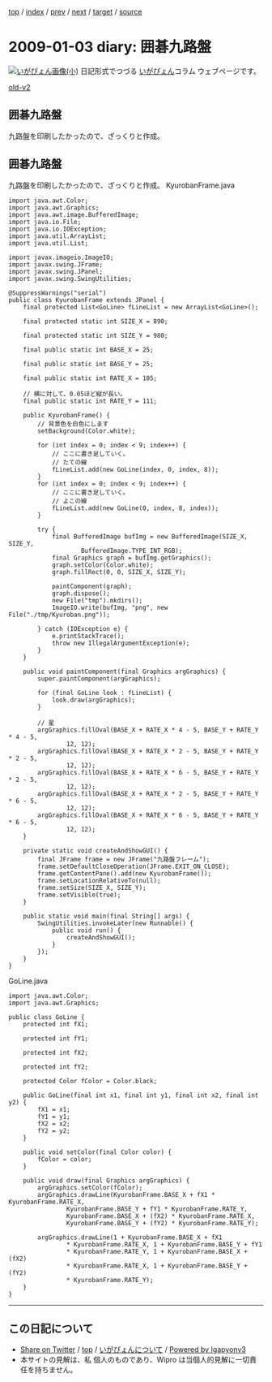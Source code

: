 [top](../index.html) 
 / [index](index.html) 
 / [prev](../2008/ig081228.html) 
 / [next](ig090104.html) 
 / [target](https://igapyon.github.io/diary/2009/ig090103.html) 
 / [source](https://github.com/igapyon/diary/blob/master/2009/ig090103.src.md) 

2009-01-03 diary: 囲碁九路盤
=====================================================================================================
[![いがぴょん画像(小)](https://igapyon.github.io/diary/images/iga200306s.jpg "いがぴょん")](https://igapyon.github.io/diary/memo/memoigapyon.html) 日記形式でつづる [いがぴょん](https://igapyon.github.io/diary/memo/memoigapyon.html)コラム ウェブページです。

[old-v2](ig090103-orig.html)

## 囲碁九路盤

九路盤を印刷したかったので、ざっくりと作成。


## 囲碁九路盤

九路盤を印刷したかったので、ざっくりと作成。
KyurobanFrame.java

      
```
import java.awt.Color;
import java.awt.Graphics;
import java.awt.image.BufferedImage;
import java.io.File;
import java.io.IOException;
import java.util.ArrayList;
import java.util.List;

import javax.imageio.ImageIO;
import javax.swing.JFrame;
import javax.swing.JPanel;
import javax.swing.SwingUtilities;

@SuppressWarnings("serial")
public class KyurobanFrame extends JPanel {
    final protected List<GoLine> fLineList = new ArrayList<GoLine>();

    final protected static int SIZE_X = 890;

    final protected static int SIZE_Y = 980;

    final public static int BASE_X = 25;

    final public static int BASE_Y = 25;

    final public static int RATE_X = 105;

    // 横に対して、0.05ほど縦が長い。
    final public static int RATE_Y = 111;

    public KyurobanFrame() {
        // 背景色を白色にします
        setBackground(Color.white);

        for (int index = 0; index < 9; index++) {
            // ここに書き足していく。
            // たての線
            fLineList.add(new GoLine(index, 0, index, 8));
        }
        for (int index = 0; index < 9; index++) {
            // ここに書き足していく。
            // よこの線
            fLineList.add(new GoLine(0, index, 8, index));
        }

        try {
            final BufferedImage bufImg = new BufferedImage(SIZE_X, SIZE_Y,
                    BufferedImage.TYPE_INT_RGB);
            final Graphics graph = bufImg.getGraphics();
            graph.setColor(Color.white);
            graph.fillRect(0, 0, SIZE_X, SIZE_Y);

            paintComponent(graph);
            graph.dispose();
            new File("tmp").mkdirs();
            ImageIO.write(bufImg, "png", new File("./tmp/Kyuroban.png"));

        } catch (IOException e) {
            e.printStackTrace();
            throw new IllegalArgumentException(e);
        }
    }

    public void paintComponent(final Graphics argGraphics) {
        super.paintComponent(argGraphics);

        for (final GoLine look : fLineList) {
            look.draw(argGraphics);
        }

        // 星
        argGraphics.fillOval(BASE_X + RATE_X * 4 - 5, BASE_Y + RATE_Y * 4 - 5,
                12, 12);
        argGraphics.fillOval(BASE_X + RATE_X * 2 - 5, BASE_Y + RATE_Y * 2 - 5,
                12, 12);
        argGraphics.fillOval(BASE_X + RATE_X * 6 - 5, BASE_Y + RATE_Y * 2 - 5,
                12, 12);
        argGraphics.fillOval(BASE_X + RATE_X * 2 - 5, BASE_Y + RATE_Y * 6 - 5,
                12, 12);
        argGraphics.fillOval(BASE_X + RATE_X * 6 - 5, BASE_Y + RATE_Y * 6 - 5,
                12, 12);
    }

    private static void createAndShowGUI() {
        final JFrame frame = new JFrame("九路盤フレーム");
        frame.setDefaultCloseOperation(JFrame.EXIT_ON_CLOSE);
        frame.getContentPane().add(new KyurobanFrame());
        frame.setLocationRelativeTo(null);
        frame.setSize(SIZE_X, SIZE_Y);
        frame.setVisible(true);
    }

    public static void main(final String[] args) {
        SwingUtilities.invokeLater(new Runnable() {
            public void run() {
                createAndShowGUI();
            }
        });
    }
}
```

      
GoLine.java

      
```
import java.awt.Color;
import java.awt.Graphics;

public class GoLine {
    protected int fX1;

    protected int fY1;

    protected int fX2;

    protected int fY2;

    protected Color fColor = Color.black;

    public GoLine(final int x1, final int y1, final int x2, final int y2) {
        fX1 = x1;
        fY1 = y1;
        fX2 = x2;
        fY2 = y2;
    }

    public void setColor(final Color color) {
        fColor = color;
    }

    public void draw(final Graphics argGraphics) {
        argGraphics.setColor(fColor);
        argGraphics.drawLine(KyurobanFrame.BASE_X + fX1 * KyurobanFrame.RATE_X,
                KyurobanFrame.BASE_Y + fY1 * KyurobanFrame.RATE_Y,
                KyurobanFrame.BASE_X + (fX2) * KyurobanFrame.RATE_X,
                KyurobanFrame.BASE_Y + (fY2) * KyurobanFrame.RATE_Y);

        argGraphics.drawLine(1 + KyurobanFrame.BASE_X + fX1
                * KyurobanFrame.RATE_X, 1 + KyurobanFrame.BASE_Y + fY1
                * KyurobanFrame.RATE_Y, 1 + KyurobanFrame.BASE_X + (fX2)
                * KyurobanFrame.RATE_X, 1 + KyurobanFrame.BASE_Y + (fY2)
                * KyurobanFrame.RATE_Y);
    }
}
```


----------------------------------------------------------------------------------------------------

## この日記について

* [Share on Twitter](https://twitter.com/intent/tweet?hashtags=igapyon%2Cdiary%2C%E3%81%84%E3%81%8C%E3%81%B4%E3%82%87%E3%82%93&text=%E5%9B%B2%E7%A2%81%E4%B9%9D%E8%B7%AF%E7%9B%A4&url=https%3A%2F%2Figapyon.github.io%2Fdiary%2F2009%2Fig090103.html) / [top](../index.html) / [いがぴょんについて](https://igapyon.github.io/diary/memo/memoigapyon.html) / [Powered by Igapyonv3](https://github.com/igapyon/igapyonv3)
* 本サイトの見解は、私 個人のものであり、Wipro は当個人的見解に一切責任を持ちません。 

